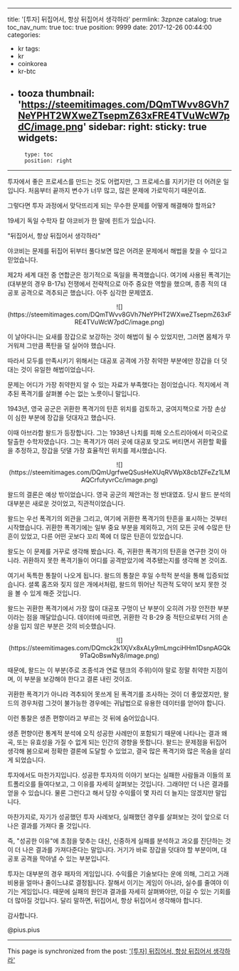 
---
title: '[투자]  뒤집어서, 항상 뒤집어서 생각하라'
permlink: 3zpnze
catalog: true
toc_nav_num: true
toc: true
position: 9999
date: 2017-12-26 00:44:00
categories:
- kr
tags:
- kr
- coinkorea
- kr-btc
- tooza
thumbnail: 'https://steemitimages.com/DQmTWvv8GVh7NeYPHT2WXweZTsepmZ63xFRE4TVuWcW7pdC/image.png'
sidebar:
    right:
        sticky: true
widgets:
    -
        type: toc
        position: right
---


투자에서 좋은 프로세스를 만드는 것도 어렵지만, 그 프로세스를 지키기란 더 어려운 일입니다.  처음부터 끝까지 변수가 너무 많고, 많은 문제에 가로막히기 때문이죠.

그렇다면 투자 과정에서 맞닥뜨리게 되는 무수한 문제를 어떻게 해결해야 할까요? 

19세기 독일 수학자 칼 야코비가 한 말에 힌트가 있습니다. 
 
"뒤집어서, 항상 뒤집어서 생각하라"

​​야코비는 문제를 뒤집어 뒤부터 풀다보면 많은 어려운 문제에서 해법을 찾을 수 있다고 믿었습니다.   

제2차 세계 대전 중 연합군은 정기적으로 독일을 폭격했습니다.  여기에 사용된 폭격기는 (대부분의 경우 B-17s) 전쟁에서 전략적으로 아주 중요한 역할을 했으며, 종종 적의 대공포 공격으로 격추되곤 했습니다.  아주 심각한 문제였죠. 

<center>
![](https://steemitimages.com/DQmTWvv8GVh7NeYPHT2WXweZTsepmZ63xFRE4TVuWcW7pdC/image.png)
</center>

이 날아다니는 요새를 장갑으로 보강하는 것이 해법이 될 수 있었지만, 그러면 몸체가 무거워져 그만큼 폭탄을 덜 실어야 했습니다.

따라서 모두를 만족시키기 위해서는 대공포 공격에 가장 취약한 부분에만 장갑을 더 덧대는 것이 유일한 해법이었습니다. 

문제는 어디가 가장 취약한지 알 수 있는 자료가 부족했다는 점이었습니다.  적지에서 격추된 폭격기를 살펴볼 수는 없는 노릇이니 말입니다. 

1943년, 영국 공군은 귀환한 폭격기의 탄흔 위치를 검토하고, 궁여지책으로 가장 손상이 심한 부분에 장갑을 덧대자고 했습니다.

이때 아브라함 왈드가 등장합니다.  그는 1938년 나치를 피해 오스트리아에서 미국으로 탈출한 수학자였습니다.  그는 폭격기가 여러 곳에 대공포 맞고도 버티면서 귀환할 확률을 추정하고, 장갑을 덧댈 가장 효율적인 위치를 제시했습니다.

<center>
![](https://steemitimages.com/DQmUgrfweQSusHeXUqRVWpX8cb1ZFeZz1LMAQCrfutyvrCc/image.png)
</center>

왈드의 결론은 예상 밖이었습니다.  영국 공군의 제안과는 정 반대였죠.  당시 왈드 분석의 대부분은 새로운 것이었고, 직관적이었습니다.

왈드는 우선 폭격기의 외관을 그리고, 여기에 귀환한 폭격기의 탄흔을 표시하는 것부터 시작했습니다.  귀환한 폭격기에는 일부 중요 부분을 제외하고, 거의 모든 곳에 수많은 탄흔이 있었고, 다른 어떤 곳보다 꼬리 쪽에 더 많은 탄흔이 있었습니다. 

왈도는 이 문제를 거꾸로 생각해 봤습니다.  즉, 귀환한 폭격기의 탄흔을 연구한 것이 아니라.  귀환하지 못한 폭격기들이 어디를 공격받았기에 격추됐는지를 생각해 본 것이죠.  

여기서 독특한 통찰이 나오게 됩니다.  왈드의 통찰은 후일 수학적 분석을 통해 입증되었습니다.   셜록 홈즈와 짖지 않은 개에서처럼, 왈드의 뛰어난 직관적 도약이 보지 못한 것을 볼 수 있게 해준 것입니다. 

왈드는 귀환한 폭격기에서 가장 많이 대공포 구멍이 난 부분이 오히려 가장 안전한 부분이라는 점을 깨달았습니다.  데이터에 따르면, 귀환한 각 B-29 중 적탄으로부터 거의 손상을 입지 않은 부분은 것의 비슷했습니다.  

<center>
![](https://steemitimages.com/DQmck2k1XjVx8xALy9mLmgciHHm1DsnpAGQk9TaQoBswNy8/image.png)
</center>

때문에, 왈드는 이 부분(주로 조종석과 연료 탱크의 주위)이야 말로 정말 취약한 지점이며, 이 부분을 보강해야 한다고 결론 내린 것이죠.

귀환한 폭격기가 아니라 격추되어 못쓰게 된 폭격기를 조사하는 것이 더 좋았겠지만, 왈드의 경우처럼 그것이 불가능한 경우에는 귀납법으로 유용한 데이터를 얻어야 합니다.  

이런 통찰은 생존 편향이라고 부르는 것 뒤에 숨어있습니다. 

생존 편향이란 통계적 분석에 오직 성공한 사례만이 포함되기 때문에 나타나는 결과 왜곡, 또는 유효성을 가질 수 없게 되는 인간의 경향을 뜻합니다.  왈드는 문제점을 뒤집어 생각해 봄으로써 정확한 결론에 도달할 수 있었고, 결국 많은 폭격기와 많은 목숨을 살리게 되었습니다.

투자에서도 마찬가지입니다.  성공한 투자자의 이야기 보다는 실패한 사람들과 이들의 포트폴리오를 들여다보고, 그 이유를 자세히 살펴보는 것입니다.  그래야만 더 나은 결과를 얻을 수 있습니다.  물론 그런다고 해서 당장 수익률이 몇 자리 더 늘지는 않겠지만 말입니다.

마찬가지로, 자기가 성공했던 투자 사례보다, 실패했던 경우를 살펴보는 것이 앞으로 더 나은 결과를 가져다 줄 것입니다.  

즉, "성공한 이유"에 초점을 맞추는 대신, 신중하게 실패를 분석하고 과오를 진단하는 것이 더 나은 결과를 가져다준다는 말입니다.  거기가 바로 장갑을 덧대야 할 부분이며, 대공포 공격을 막아낼 수 있는 부분입니다.

투자는 대부분의 경우 패자의 게임입니다.  수익률은 기술보다는 운에 의해, 그리고 거래 비용을 얼마나 줄이느냐로 결정됩니다.  잘해서 이기는 게임이 아니라, 실수를 줄여야 이기는 게임입니다.  때문에 실패의 원인과 결과를 자세히 살펴봐야만, 이길 수 있는 기회를 더 많아질 것입니다. 달리 말하면, 뒤집어서, 항상 뒤집어서 생각해야 합니다.

감사합니다.

@pius.pius

- - -

This page is synchronized from the post: ['[투자]  뒤집어서, 항상 뒤집어서 생각하라'](https://steemit.com/@pius.pius/3zpnze)
